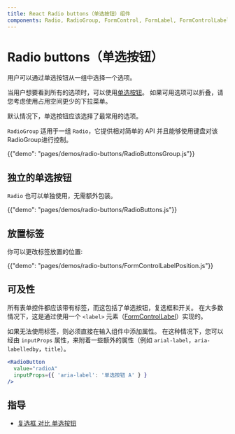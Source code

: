 ```yaml
---
title: React Radio buttons（单选按钮）组件
components: Radio, RadioGroup, FormControl, FormLabel, FormControlLabel
---
```


# Radio buttons（单选按钮）

<p class="description">用户可以通过单选按钮从一组中选择一个选项。</p>

当用户想要看到所有的选项时，可以使用[单选按钮](https://material.io/design/components/selection-controls.html#radio-buttons)。 如果可用选项可以折叠，请您考虑使用占用空间更少的下拉菜单。

默认情况下，单选按钮应该选择了最常用的选项。

`RadioGroup` 适用于一组 `Radio`，它提供相对简单的 API 并且能够使用键盘对该 RadioGroup进行控制。

{{"demo": "pages/demos/radio-buttons/RadioButtonsGroup.js"}}

## 独立的单选按钮

`Radio` 也可以单独使用，无需额外包装。

{{"demo": "pages/demos/radio-buttons/RadioButtons.js"}}

## 放置标签

你可以更改标签放置的位置:

{{"demo": "pages/demos/radio-buttons/FormControlLabelPosition.js"}}

## 可及性

所有表单控件都应该带有标签，而这包括了单选按钮，复选框和开关。 在大多数情况下，这是通过使用一个 `<label>` 元素（[FormControlLabel](/api/form-control-label/)）实现的。

如果无法使用标签，则必须直接在输入组件中添加属性。 在这种情况下，您可以经由 `inputProps` 属性，来附着一些额外的属性（例如 `arial-label`，`aria-labelledby`，`title`）。

```jsx
<RadioButton
  value="radioA"
  inputProps={{ 'aria-label': '单选按钮 A' } }
/>
```

## 指导

- [复选框 对比 单选按钮](https://www.nngroup.com/articles/checkboxes-vs-radio-buttons/)